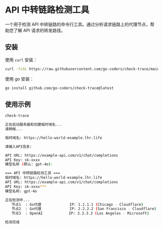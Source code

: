 # API 中转链路检测工具

一个用于检测 API 中转链路的命令行工具。通过分析请求链路上的代理节点，帮助您了解 API 请求的转发路径。

## 安装

使用 `curl` 安装：

```bash
curl -fsSL https://raw.githubusercontent.com/go-coders/check-trace/main/install.sh | bash
```

使用 go 安装：

```bash
go install github.com/go-coders/check-trace@latest
```

## 使用示例

```bash
check-trace

正在启动服务器和创建临时域名...
请稍候...

临时域名: https://hello-world-example.lhr.life

请输入API信息:

API URL: https://example-api.com/v1/chat/completions
API Key: sk-xxxx
模型名称 (默认: gpt-4o):

=== API 中转链路检测工具 ===
临时域名: https://hello-world-example.lhr.life
API URL: https://example-api.com/v1/chat/completions
API Key: sk-xxxx***
模型名称: gpt-4o

正在检测中...
   节点1  : Go代理             IP: 1.1.1.1 (Chicago - Cloudflare)
   节点2  : Go代理             IP: 2.2.2.2 (San Francisco - Cloudflare)
   节点3  : OpenAI            IP: 3.3.3.3 (Los Angeles - Microsoft)

检测完成

```
